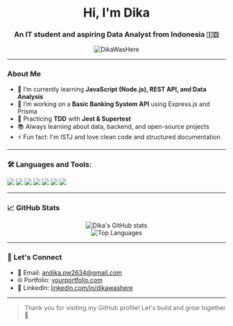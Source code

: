 <h1 align="center">Hi, I'm Dika</h1>
<h3 align="center">An IT student and aspiring Data Analyst from Indonesia 🇮🇩</h3>

<p align="center">
  <img src="https://komarev.com/ghpvc/?username=DikaWasHere&label=Profile%20views&color=0e75b6&style=flat" alt="DikaWasHere" />
</p>

---

### About Me

- 🌱 I’m currently learning **JavaScript (Node.js), REST API, and Data Analysis**
- 🔭 I’m working on a **Basic Banking System API** using Express.js and Prisma
- 🧪 Practicing **TDD** with **Jest & Supertest**
- 📚 Always learning about data, backend, and open-source projects
- ⚡ Fun fact: I'm ISTJ and love clean code and structured documentation

---

### 🛠️ Languages and Tools:

<p align="left">
  <img src="https://img.shields.io/badge/JavaScript-F7DF1E?style=for-the-badge&logo=javascript&logoColor=black"/>
  <img src="https://img.shields.io/badge/Node.js-339933?style=for-the-badge&logo=nodedotjs&logoColor=white"/>
  <img src="https://img.shields.io/badge/PostgreSQL-4169E1?style=for-the-badge&logo=postgresql&logoColor=white"/>
  <img src="https://img.shields.io/badge/Prisma-2D3748?style=for-the-badge&logo=prisma&logoColor=white"/>
  <img src="https://img.shields.io/badge/Jest-C21325?style=for-the-badge&logo=jest&logoColor=white"/>
  <img src="https://img.shields.io/badge/VSCode-007ACC?style=for-the-badge&logo=visual-studio-code&logoColor=white"/>
  <img src="https://img.shields.io/badge/Git-F05032?style=for-the-badge&logo=git&logoColor=white"/>
</p>

---

### 📈 GitHub Stats

<p align="center">
  <img src="https://github-readme-stats.vercel.app/api?username=DikaWasHere&show_icons=true&theme=tokyonight" alt="Dika's GitHub stats"/>
  <br/>
  <img src="https://github-readme-stats.vercel.app/api/top-langs/?username=DikaWasHere&layout=compact&theme=tokyonight" alt="Top Languages"/>
</p>

---

### 🔗 Let's Connect

- 📧 Email: [andika.pw2634@gmail.com](andika.pw2634@gmail.com)
- 🌐 Portfolio: [yourportfolio.com](https:)
- 💼 LinkedIn: [linkedin.com/in/dikawashere](https://www.linkedin.com/in/andika-putra-wijaya-b92883304/)  

---

> Thank you for visiting my GitHub profile! Let's build and grow together 🚀

